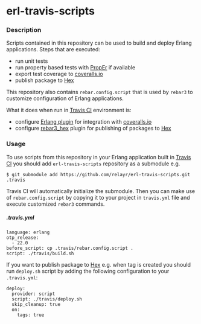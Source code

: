 # erl-travis-scripts

### Description
Scripts contained in this repository can be used to build and deploy Erlang applications. Steps that are executed:
- run unit tests
- run property based tests with [PropEr](https://github.com/proper-testing/proper) if available
- export test coverage to [coveralls.io](https://coveralls.io)
- publish package to [Hex](https://hex.pm)

This repository also contains `rebar.config.script` that is used by `rebar3` to customize configuration of Erlang applications.

What it does when run in [Travis CI](https://travis-ci.org) environment is:
- configure [Erlang plugin](https://github.com/markusn/coveralls-erl) for integration with [coveralls.io](https://coveralls.io)
- configure [rebar3_hex](https://github.com/tsloughter/rebar3_hex) plugin for publishing of packages to [Hex](https://hex.pm)

### Usage

To use scripts from this repository in your Erlang application built in [Travis CI](https://travis-ci.org) you should add `erl-travis-scripts` repository as a submodule e.g.
```
$ git submodule add https://github.com/relayr/erl-travis-scripts.git .travis
```

Travis CI will automatically initialize the submodule. Then you can make use of `rebar.config.script` by copying it to your project in `travis.yml` file and execute customized `rebar3` commands.
##### .travis.yml
```
language: erlang
otp_release:
  - 22.0
before_script: cp .travis/rebar.config.script .
script: ./travis/build.sh
```

If you want to publish package to [Hex](https://hex.pm) e.g. when tag is created you should run `deploy.sh` script by adding the following configuration to your `.travis.yml`:
```
deploy:
  provider: script
  script: ./travis/deploy.sh
  skip_cleanup: true
  on:
    tags: true
```